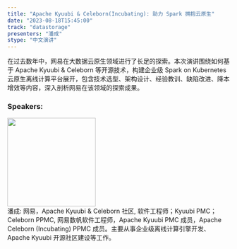 ```yaml
---
title: "Apache Kyuubi & Celeborn(Incubating): 助力 Spark 拥抱云原生"
date: "2023-08-18T15:45:00" 
track: "datastorage"
presenters: "潘成"
stype: "中文演讲"
---
```

在过去数年中，网易在大数据云原生领域进行了长足的探索。本次演讲围绕如何基于 Apache Kyuubi & Celeborn 等开源技术，构建企业级 Spark on Kubernetes 云原生离线计算平台展开，包含技术选型、架构设计、经验教训、缺陷改进、降本增效等内容，深入剖析网易在该领域的探索成果。
 ### Speakers: 
 <img src="https://img.bagevent.com/resource/20230615/2219028950.jpeg" width="200" /><br>潘成: 网易，Apache Kyuubi & Celeborn 社区, 软件工程师；Kyuubi PMC；Celeborn PPMC, 网易数帆软件工程师，Apache Kyuubi PMC 成员，Apache Celeborn (Incubating) PPMC 成员。主要从事企业级离线计算引擎开发、Apache Kyuubi 开源社区建设等工作。
 <br><br>